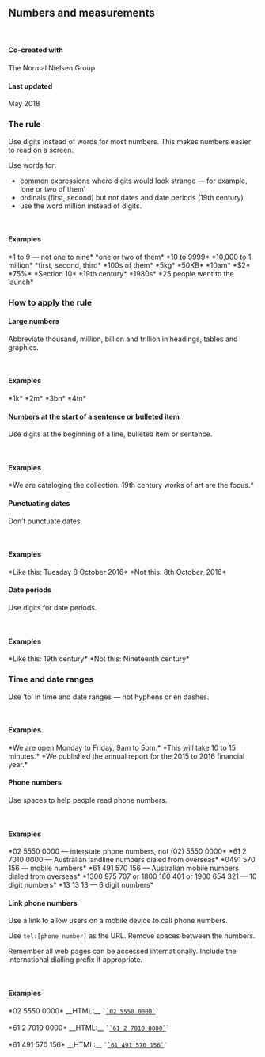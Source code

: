 ## Numbers and measurements 

<br>
<article class="sm-basic-breakoutbox">
    <div class="col-md-12">
        <h4>Co-created with</h4>
        <p>The Normal Nielsen Group</p>
        <h4>Last updated</h4>
        <p>May 2018</p>
    </div>
</article>

### The rule
Use digits instead of words for most numbers. This makes numbers easier to read on a screen.

Use words for:
- common expressions where digits would look strange — for example, ‘one or two of them’
- ordinals (first, second) but not dates and date periods (19th century)
- use the word million instead of digits.

<br>
<article class="sm-basic-example">
<h4>Examples</h4>
*1 to 9 — not one to nine*  
*one or two of them*  
*10 to 9999*  
*10,000 to 1 million*  
*first, second, third*  
*100s of them*  
*5kg*  
*50KB*  
*10am*  
*$2*  
*75%*  
*Section 10*  
*19th century*  
*1980s*  
*25 people went to the launch*  
</article>

### How to apply the rule 
#### Large numbers
Abbreviate thousand, million, billion and trillion in headings, tables and graphics.

<br>
<article class="sm-basic-example">
<h4>Examples</h4>
*1k*  
*2m*  
*3bn*  
*4tn*  
</article>

#### Numbers at the start of a sentence or bulleted item
Use digits at the beginning of a line, bulleted item or sentence.

<br>
<article class="sm-basic-example">
<h4>Examples</h4>
*We are cataloging the collection. 19th century works of art are the focus.*
</article>

#### Punctuating dates 
Don’t punctuate dates.

<br>
<article class="sm-basic-example">
<h4>Examples</h4>
*Like this: Tuesday 8 October 2016*  
*Not this: 8th October, 2016*  
</article>

#### Date periods
Use digits for date periods.

<br>
<article class="sm-basic-example">
<h4>Examples</h4>
*Like this: 19th century*  
*Not this: Nineteenth century*  
</article>

### Time and date ranges
Use ‘to’ in time and date ranges — not hyphens or en dashes.

<br>
<article class="sm-basic-example">
<h4>Examples</h4>
*We are open Monday to Friday, 9am to 5pm.*  
*This will take 10 to 15 minutes.*  
*We published the annual report for the 2015 to 2016 financial year.*  
</article>

#### Phone numbers
Use spaces to help people read phone numbers.

<br>
<article class="sm-basic-example">
<h4>Examples</h4>
*02 5550 0000 — interstate phone numbers, not (02) 5550 0000*  
*61 2 7010 0000 — Australian landline numbers dialed from overseas*  
*0491 570 156 — mobile numbers*  
*61 491 570 156 — Australian mobile numbers dialed from overseas*  
*1300 975 707 or 1800 160 401 or 1900 654 321 — 10 digit numbers*  
*13 13 13 — 6 digit numbers*  
</article>

#### Link phone numbers
Use a link to allow users on a mobile device to call phone numbers.

Use `tel:[phone number]` as the URL. Remove spaces between the numbers.

Remember all web pages can be accessed internationally. Include the international dialling prefix if appropriate.

<br>
<article class="sm-basic-example">
<h4>Examples</h4>
*02 5550 0000*  
__HTML:__  
<code>`<a href="tel:0255500000">`02 5550 0000`</a>`</code>
<br>
<br>
*61 2 7010 0000*  
__HTML:__  
<code>`<a href="tel:61270100000">`61 2 7010 0000`</a>`</code>
<br>
<br>
*61 491 570 156*  
__HTML:__  
<code>`<a href="tel:61491570156">`61 491 570 156`</a>`</code>
</article>